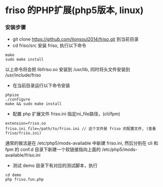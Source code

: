 # friso 的PHP扩展(php5版本, linux)

### 安装步骤
* git clone https://github.com/lionsoul2014/friso.git 到当前目录
* cd friso/src 安装 friso, 执行以下命令
~~~shell
make 
sudo make install
~~~

以上命令将会把 libfriso.so 安装到 /usr/lib, 同时将头文件安装到 /usr/include/friso 
* 在当前目录运行以下命令安装

```shell
phpize
./configure
make && sudo make install
```

* 配置 php 扩展文件 friso.ini 指定ini_file路径，(cli/fpm) 
```
extension=friso.so
friso.ini_file=/path/to/friso.ini // 这个文件是 friso 的配置文件, (查看 friso/friso.ini)
```

通常的做法是在 /etc/php5/mods-available 中新建 friso.ini, 然后分别在 cli 和 fpm
的 conf.d 目录下新建一个软链接指向上面的 /etc/php5/mods-available/friso.ini

* 测试 
demo 目录下有对应的测试脚本，执行
~~~shell
cd demo
php friso.fun.php
~~~

